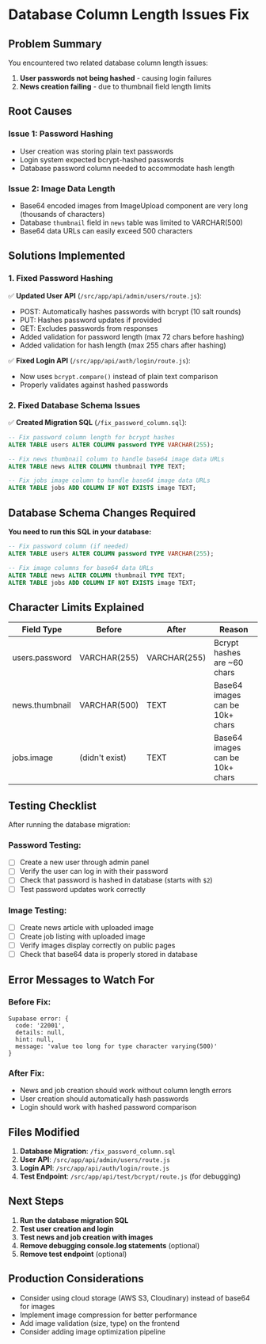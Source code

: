 # Database Column Length Issues Fix

## Problem Summary
You encountered two related database column length issues:

1. **User passwords not being hashed** - causing login failures
2. **News creation failing** - due to thumbnail field length limits

## Root Causes

### Issue 1: Password Hashing
- User creation was storing plain text passwords
- Login system expected bcrypt-hashed passwords
- Database password column needed to accommodate hash length

### Issue 2: Image Data Length
- Base64 encoded images from ImageUpload component are very long (thousands of characters)
- Database `thumbnail` field in `news` table was limited to VARCHAR(500)
- Base64 data URLs can easily exceed 500 characters

## Solutions Implemented

### 1. Fixed Password Hashing
✅ **Updated User API** (`/src/app/api/admin/users/route.js`):
- POST: Automatically hashes passwords with bcrypt (10 salt rounds)
- PUT: Hashes password updates if provided
- GET: Excludes passwords from responses
- Added validation for password length (max 72 chars before hashing)
- Added validation for hash length (max 255 chars after hashing)

✅ **Fixed Login API** (`/src/app/api/auth/login/route.js`):
- Now uses `bcrypt.compare()` instead of plain text comparison
- Properly validates against hashed passwords

### 2. Fixed Database Schema Issues
✅ **Created Migration SQL** (`/fix_password_column.sql`):

```sql
-- Fix password column length for bcrypt hashes
ALTER TABLE users ALTER COLUMN password TYPE VARCHAR(255);

-- Fix news thumbnail column to handle base64 image data URLs
ALTER TABLE news ALTER COLUMN thumbnail TYPE TEXT;

-- Fix jobs image column to handle base64 image data URLs
ALTER TABLE jobs ADD COLUMN IF NOT EXISTS image TEXT;
```

## Database Schema Changes Required

**You need to run this SQL in your database:**

```sql
-- Fix password column (if needed)
ALTER TABLE users ALTER COLUMN password TYPE VARCHAR(255);

-- Fix image columns for base64 data URLs
ALTER TABLE news ALTER COLUMN thumbnail TYPE TEXT;
ALTER TABLE jobs ADD COLUMN IF NOT EXISTS image TEXT;
```

## Character Limits Explained

| Field Type | Before | After | Reason |
|------------|--------|-------|---------|
| users.password | VARCHAR(255) | VARCHAR(255) | Bcrypt hashes are ~60 chars |
| news.thumbnail | VARCHAR(500) | TEXT | Base64 images can be 10k+ chars |
| jobs.image | (didn't exist) | TEXT | Base64 images can be 10k+ chars |

## Testing Checklist

After running the database migration:

### Password Testing:
- [ ] Create a new user through admin panel
- [ ] Verify the user can log in with their password
- [ ] Check that password is hashed in database (starts with `$2`)
- [ ] Test password updates work correctly

### Image Testing:
- [ ] Create news article with uploaded image
- [ ] Create job listing with uploaded image
- [ ] Verify images display correctly on public pages
- [ ] Check that base64 data is properly stored in database

## Error Messages to Watch For

### Before Fix:
```
Supabase error: {
  code: '22001',
  details: null,
  hint: null,
  message: 'value too long for type character varying(500)'
}
```

### After Fix:
- News and job creation should work without column length errors
- User creation should automatically hash passwords
- Login should work with hashed password comparison

## Files Modified

1. **Database Migration**: `/fix_password_column.sql`
2. **User API**: `/src/app/api/admin/users/route.js`
3. **Login API**: `/src/app/api/auth/login/route.js`
4. **Test Endpoint**: `/src/app/api/test/bcrypt/route.js` (for debugging)

## Next Steps

1. **Run the database migration SQL**
2. **Test user creation and login**
3. **Test news and job creation with images**
4. **Remove debugging console.log statements** (optional)
5. **Remove test endpoint** (optional)

## Production Considerations

- Consider using cloud storage (AWS S3, Cloudinary) instead of base64 for images
- Implement image compression for better performance
- Add image validation (size, type) on the frontend
- Consider adding image optimization pipeline
